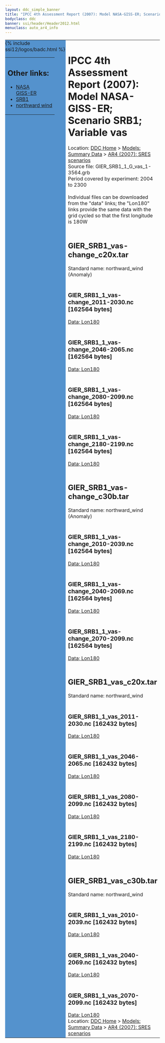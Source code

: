 ```yaml
---
layout: ddc_simple_banner
title: "IPCC 4th Assessment Report (2007): Model NASA-GISS-ER; Scenario SRB1; Variable vas"
bodyclass: ddc
banner: ssi/header/Header2012.html
menuclass: auto_ar4_info
---
```



<table width="100%" border="0" cellspacing="0" cellpadding="0" style="border-collapse: collapse;">
<tr style="margin:0;padding:0;border:0;">
<td style="margin:0;padding:0;border:0;height:1pt;width:150pt;background:#5492CD;" valign="top" >

<div id="lh-col2" class="auto_ar4_info">
<table class="menumain" bgcolor="#5492CD" cellspacing="0" width="100%" border="0">
<tr><td>
<h2> Other links:</h2>
<ul>
<li><a href="/auto/ar4/model-NASA-GISS-ER.html">NASA<br/>GISS-ER</a></li>
<li><a href="/auto/ar4/scenario-SRB1.html">SRB1</a></li>
<li><a href="/auto/ar4/var-northward_wind.html">northward wind</a></li>
</ul>
</td></tr>
{% include ssi12/logos/badc.html %}
</table>
</div>
</td>
<td><h1>IPCC 4th Assessment Report (2007): Model NASA-GISS-ER; Scenario SRB1; Variable vas</h1>

<!-- Breadcrumb1 -->
<div id="breadcrumb1" align="left">
Location: <a href="/index.html">DDC Home</a> > <a href="/sim/gcm_clim/">Models: Summary Data</a>
> <a href="/sim/gcm_clim/SRES_AR4/index.html">AR4 (2007): SRES scenarios</a>
</div>
<!-- End of Breadcrumb1 -->Source file: GIER_SRB1_1_G_vas_1-3564.grb
<br/>
Period covered by experiment: 2004 to 2300<br/>
<br/>Individual files can be downloaded from the "data" links; the "Lon180" links provide the same data
         with the grid cycled so that the first longitude is 180W<br/>
<br/><h2>GIER_SRB1_vas-change_c20x.tar</h2>
Standard name: northward_wind (Anomaly)<br>
<br/><h3>GIER_SRB1_1_vas-change_2011-2030.nc [162564 bytes]</h3>
<a href="http://apps.ipcc-data.org/cgi-bin/downl/ar4_nc/vas/GIER_SRB1_1_vas-change_2011-2030.nc">Data; </a><a href="http://apps.ipcc-data.org/cgi-bin/downl/ar4_nc/vas/GIER_SRB1_1_vas-change_2011-2030.cyto180.nc"> Lon180</a><br/>
<br/><h3>GIER_SRB1_1_vas-change_2046-2065.nc [162564 bytes]</h3>
<a href="http://apps.ipcc-data.org/cgi-bin/downl/ar4_nc/vas/GIER_SRB1_1_vas-change_2046-2065.nc">Data; </a><a href="http://apps.ipcc-data.org/cgi-bin/downl/ar4_nc/vas/GIER_SRB1_1_vas-change_2046-2065.cyto180.nc"> Lon180</a><br/>
<br/><h3>GIER_SRB1_1_vas-change_2080-2099.nc [162564 bytes]</h3>
<a href="http://apps.ipcc-data.org/cgi-bin/downl/ar4_nc/vas/GIER_SRB1_1_vas-change_2080-2099.nc">Data; </a><a href="http://apps.ipcc-data.org/cgi-bin/downl/ar4_nc/vas/GIER_SRB1_1_vas-change_2080-2099.cyto180.nc"> Lon180</a><br/>
<br/><h3>GIER_SRB1_1_vas-change_2180-2199.nc [162564 bytes]</h3>
<a href="http://apps.ipcc-data.org/cgi-bin/downl/ar4_nc/vas/GIER_SRB1_1_vas-change_2180-2199.nc">Data; </a><a href="http://apps.ipcc-data.org/cgi-bin/downl/ar4_nc/vas/GIER_SRB1_1_vas-change_2180-2199.cyto180.nc"> Lon180</a><br/>
<br/><h2>GIER_SRB1_vas-change_c30b.tar</h2>
Standard name: northward_wind (Anomaly)<br>
<br/><h3>GIER_SRB1_1_vas-change_2010-2039.nc [162564 bytes]</h3>
<a href="http://apps.ipcc-data.org/cgi-bin/downl/ar4_nc/vas/GIER_SRB1_1_vas-change_2010-2039.nc">Data; </a><a href="http://apps.ipcc-data.org/cgi-bin/downl/ar4_nc/vas/GIER_SRB1_1_vas-change_2010-2039.cyto180.nc"> Lon180</a><br/>
<br/><h3>GIER_SRB1_1_vas-change_2040-2069.nc [162564 bytes]</h3>
<a href="http://apps.ipcc-data.org/cgi-bin/downl/ar4_nc/vas/GIER_SRB1_1_vas-change_2040-2069.nc">Data; </a><a href="http://apps.ipcc-data.org/cgi-bin/downl/ar4_nc/vas/GIER_SRB1_1_vas-change_2040-2069.cyto180.nc"> Lon180</a><br/>
<br/><h3>GIER_SRB1_1_vas-change_2070-2099.nc [162564 bytes]</h3>
<a href="http://apps.ipcc-data.org/cgi-bin/downl/ar4_nc/vas/GIER_SRB1_1_vas-change_2070-2099.nc">Data; </a><a href="http://apps.ipcc-data.org/cgi-bin/downl/ar4_nc/vas/GIER_SRB1_1_vas-change_2070-2099.cyto180.nc"> Lon180</a><br/>
<br/><h2>GIER_SRB1_vas_c20x.tar</h2>
Standard name: northward_wind<br>
<br/><h3>GIER_SRB1_1_vas_2011-2030.nc [162432 bytes]</h3>
<a href="http://apps.ipcc-data.org/cgi-bin/downl/ar4_nc/vas/GIER_SRB1_1_vas_2011-2030.nc">Data; </a><a href="http://apps.ipcc-data.org/cgi-bin/downl/ar4_nc/vas/GIER_SRB1_1_vas_2011-2030.cyto180.nc"> Lon180</a><br/>
<br/><h3>GIER_SRB1_1_vas_2046-2065.nc [162432 bytes]</h3>
<a href="http://apps.ipcc-data.org/cgi-bin/downl/ar4_nc/vas/GIER_SRB1_1_vas_2046-2065.nc">Data; </a><a href="http://apps.ipcc-data.org/cgi-bin/downl/ar4_nc/vas/GIER_SRB1_1_vas_2046-2065.cyto180.nc"> Lon180</a><br/>
<br/><h3>GIER_SRB1_1_vas_2080-2099.nc [162432 bytes]</h3>
<a href="http://apps.ipcc-data.org/cgi-bin/downl/ar4_nc/vas/GIER_SRB1_1_vas_2080-2099.nc">Data; </a><a href="http://apps.ipcc-data.org/cgi-bin/downl/ar4_nc/vas/GIER_SRB1_1_vas_2080-2099.cyto180.nc"> Lon180</a><br/>
<br/><h3>GIER_SRB1_1_vas_2180-2199.nc [162432 bytes]</h3>
<a href="http://apps.ipcc-data.org/cgi-bin/downl/ar4_nc/vas/GIER_SRB1_1_vas_2180-2199.nc">Data; </a><a href="http://apps.ipcc-data.org/cgi-bin/downl/ar4_nc/vas/GIER_SRB1_1_vas_2180-2199.cyto180.nc"> Lon180</a><br/>
<br/><h2>GIER_SRB1_vas_c30b.tar</h2>
Standard name: northward_wind<br>
<br/><h3>GIER_SRB1_1_vas_2010-2039.nc [162432 bytes]</h3>
<a href="http://apps.ipcc-data.org/cgi-bin/downl/ar4_nc/vas/GIER_SRB1_1_vas_2010-2039.nc">Data; </a><a href="http://apps.ipcc-data.org/cgi-bin/downl/ar4_nc/vas/GIER_SRB1_1_vas_2010-2039.cyto180.nc"> Lon180</a><br/>
<br/><h3>GIER_SRB1_1_vas_2040-2069.nc [162432 bytes]</h3>
<a href="http://apps.ipcc-data.org/cgi-bin/downl/ar4_nc/vas/GIER_SRB1_1_vas_2040-2069.nc">Data; </a><a href="http://apps.ipcc-data.org/cgi-bin/downl/ar4_nc/vas/GIER_SRB1_1_vas_2040-2069.cyto180.nc"> Lon180</a><br/>
<br/><h3>GIER_SRB1_1_vas_2070-2099.nc [162432 bytes]</h3>
<a href="http://apps.ipcc-data.org/cgi-bin/downl/ar4_nc/vas/GIER_SRB1_1_vas_2070-2099.nc">Data; </a><a href="http://apps.ipcc-data.org/cgi-bin/downl/ar4_nc/vas/GIER_SRB1_1_vas_2070-2099.cyto180.nc"> Lon180</a><br/>
<!-- Breadcrumb2 -->
<div id="breadcrumb2" align="left">
Location: <a href="/index.html">DDC Home</a> > <a href="/sim/gcm_clim/">Models: Summary Data</a>
> <a href="/sim/gcm_clim/SRES_AR4/index.html">AR4 (2007): SRES scenarios</a>
</div>
<!-- End of Breadcrumb2 --></td></tr></table>

